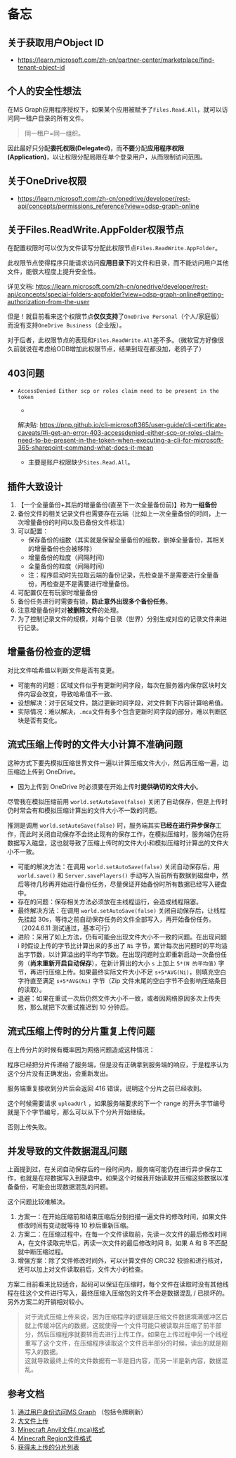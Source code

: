 # 备忘

## 关于获取用户Object ID

* https://learn.microsoft.com/zh-cn/partner-center/marketplace/find-tenant-object-id

## 个人的安全性想法

在MS Graph应用程序授权下，如果某个应用被赋予了`Files.Read.All`，就可以访问同一租户目录的所有文件。

> 同一租户=同一组织。

因此最好只分配**委托权限(Delegated)**，而**不要**分配**应用程序权限(Application)**，以让权限分配局限在单个登录用户，从而限制访问范围。

## 关于OneDrive权限

* https://learn.microsoft.com/zh-cn/onedrive/developer/rest-api/concepts/permissions_reference?view=odsp-graph-online

## 关于Files.ReadWrite.AppFolder权限节点

在配置权限时可以仅为文件读写分配此权限节点`Files.ReadWrite.AppFolder`。

此权限节点使得程序只能请求访问**应用目录下**的文件和目录，而不能访问用户其他文件，能很大程度上提升安全性。

详见文档: https://learn.microsoft.com/zh-cn/onedrive/developer/rest-api/concepts/special-folders-appfolder?view=odsp-graph-online#getting-authorization-from-the-user

但是！就目前看来这个权限节点**仅仅支持**了`OneDrive Personal`（个人/家庭版）而没有支持`OneDrive Business`（企业版）。

对于后者，此权限节点的表现和`Files.ReadWrite.All`差不多。（微软官方好像很久前就说在考虑给ODB增加此权限节点，结果到现在都没加，老鸽子了）

## 403问题

* `AccessDenied Either scp or roles claim need to be present in the token`

    -
    解决贴: https://pnp.github.io/cli-microsoft365/user-guide/cli-certificate-caveats/#i-get-an-error-403-accessdenied-either-scp-or-roles-claim-need-to-be-present-in-the-token-when-executing-a-cli-for-microsoft-365-sharepoint-command-what-does-it-mean
    - 主要是账户权限缺少`Sites.Read.All`。

## 插件大致设计

1. 【一个全量备份+其后的增量备份(直至下一次全量备份前)】称为**一组备份**
2. 备份文件的相关记录文件也需要存在云端（比如上一次全量备份的时间，上一次增量备份的时间以及已备份文件标注）
3. 可以配置：
    - 保存备份的组数（其实就是保留全量备份的组数，删掉全量备份，其相关的增量备份也会被移除）
    - 增量备份的粒度（间隔时间）
    - 全量备份的粒度（间隔时间）
    - 注：程序启动时先拉取云端的备份记录，先检查是不是需要进行全量备份，再检查是不是需要进行增量备份。
4. 可配置仅在有玩家时增量备份
5. 备份任务进行时需要有锁，**防止意外出现多个备份任务**。
6. 注意增量备份时对**被删除文件**的处理。
7. 为了控制记录文件的规模，对每个目录（世界）分别生成对应的记录文件来进行记录。

## 增量备份检查的逻辑

对比文件哈希值以判断文件是否有变更。

* 可能有的问题：区域文件似乎有更新时间字段，每次在服务器内保存区块时文件内容会改变，导致哈希值不一致、
* 设想解决：对于区域文件，跳过更新时间字段，对文件剩下内容计算哈希值。
* 实际情况：难以解决，`.mca`文件有多个包含更新时间字段的部分，难以判断区块是否有变化。

## 流式压缩上传时的文件大小计算不准确问题

这种方式下要先模拟压缩世界文件一遍以计算压缩文件大小，然后再压缩一遍，边压缩边上传到 OneDrive。

* 因为上传到 OneDrive 时必须要在开始上传时**提供确切的文件大小**。

尽管我在模拟压缩前用 `world.setAutoSave(false)` 关闭了自动保存，但是上传时仍时常会有和模拟压缩计算出的文件大小不一致的问题。  

推测是调用 `world.setAutoSave(false)` 时，服务端其实**已经在进行异步保存**工作，而此时关闭自动保存不会终止现有的保存工作，在模拟压缩时，服务端仍在将数据写入磁盘，这也就导致了压缩上传时的文件大小和模拟压缩时计算出的文件大小不一致。  


* 可能的解决方法：在调用 `world.setAutoSave(false)` 关闭自动保存后，用 `world.save()` 和 `Server.savePlayers()` 手动写入当前所有数据到磁盘中，然后等待几秒再开始进行备份任务，尽量保证开始备份时所有数据已经写入硬盘中。
* 存在的问题：保存相关方法必须放在主线程运行，会造成线程阻塞。
* 最终解决方法：在调用 `world.setAutoSave(false)` 关闭自动保存后，让线程先挂起 30s，等待之前自动保存任务的文件全部写入，再开始备份任务。（2024.6.11 测试通过，基本可行）
* 进阶：采用了如上方法，仍有可能会出现文件大小不一致的问题。在出现问题 i 时假设上传的字节比计算出来的多出了 `Ni` 字节，累计每次出问题时的平均溢出字节数，以计算溢出的平均字节数。在出现问题时立即重新启动一次备份任务（**尚未重新开启自动保存**），在新计算出的大小 `s` 上加上 `5*(N 的平均值)` 字节，再进行压缩上传。如果最终实际文件大小不足 `s+5*AVG(Ni)`，则填充空白字符直至满足 `s+5*AVG(Ni)` 字节（Zip 文件末尾的空白字节不会影响压缩条目的读取）。
* 退避：如果在重试一次后仍然文件大小不一致，或者因网络原因多次上传失败，那么就把下次重试推迟到 10 分钟后。

## 流式压缩上传时的分片重复上传问题

在上传分片的时候有概率因为网络问题造成这种情况：  

程序已经把分片传递给了服务端，但是没有正确拿到服务端的响应，于是程序认为这个分片没有正确发出，会重新发出。  

服务端重复接收到分片后会返回 416 错误，说明这个分片之前已经收到。

这个时候需要请求 `uploadUrl` ，如果服务端要求的下一个 range 的开头字节编号就是下个字节编号，那么可以从下个分片开始继续。

否则上传失败。

## 并发导致的文件数据混乱问题

上面提到过，在关闭自动保存后的一段时间内，服务端可能仍在进行异步保存工作，也就是在将数据写入到硬盘中。如果这个时候我开始读取并压缩这些数据以准备备份，可能会出现数据混乱的问题。

这个问题比较难解决。

1. 方案一：在开始压缩前和结束压缩后分别扫描一遍文件的修改时间，如果文件修改时间有变动就等待 10 秒后重新压缩。
2. 方案二：在压缩过程中，在每一个文件读取前，先读一次文件的最后修改时间 A，在文件读取完毕后，再读一次文件的最后修改时间 B，如果 A 和 B 不匹配就中断压缩过程。
3. 增强方案：除了文件修改时间外，可以计算文件的 CRC32 校验和进行核对，还可以加上对文件读取前后，文件大小的检查。

方案二目前看来比较适合，起码可以保证在压缩时，每个文件在读取时没有其他线程在往这个文件进行写入，最终压缩入压缩包的文件不会是数据混乱 / 已损坏的。另外方案二的开销相对较小。

> 对于流式压缩上传来说，因为压缩程序的逻辑是压缩文件数据填满缓冲区后就上传缓冲区内的数据，这就使得一个文件可能只被读取并压缩了前半部分，然后压缩程序就要转而去进行上传工作。如果在上传过程中另一个线程重写了这个文件，在压缩程序读取这个文件后半部分的时候，读出的就是刚写入的数据。  
> 这就导致最终上传的文件数据有一半是旧内容，而另一半是新内容，数据混乱。

## 参考文档

1. [通过用户身份访问MS Graph](https://learn.microsoft.com/en-us/graph/auth-v2-user?tabs=http#5-use-the-refresh-token-to-get-a-new-access-token)
   （包括令牌刷新）
2. [大文件上传](https://learn.microsoft.com/en-us/onedrive/developer/rest-api/api/driveitem_createuploadsession?view=odsp-graph-online)
3. [Minecraft Anvil文件(.mca)格式](https://wiki.biligame.com/mc/%E5%8C%BA%E5%9D%97%E6%A0%BC%E5%BC%8F)
4. [Minecraft Region文件格式](https://wiki.biligame.com/mc/%E5%8C%BA%E5%9F%9F%E6%96%87%E4%BB%B6%E6%A0%BC%E5%BC%8F)
5. [获得未上传的分片列表](https://learn.microsoft.com/zh-cn/onedrive/developer/rest-api/api/driveitem_createuploadsession?view=odsp-graph-online#resuming-an-in-progress-upload)